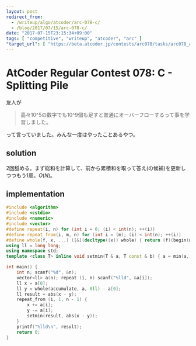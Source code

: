 ```yaml
---
layout: post
redirect_from:
  - /writeup/algo/atcoder/arc-078-c/
  - /blog/2017/07/15/arc-078-c/
date: "2017-07-15T23:15:34+09:00"
tags: [ "competitive", "writeup", "atcoder", "arc" ]
"target_url": [ "https://beta.atcoder.jp/contests/arc078/tasks/arc078_a" ]
---
```


# AtCoder Regular Contest 078: C - Splitting Pile

友人が

>   高々10^5の数字でも10^9個も足すと普通にオーバーフローするって事を学習しました。

って言っていました。みんな一度はやったことあるやつ。

## solution

$2$回舐める。まず総和を計算して、前から累積和を取って答え(の候補)を更新しつつもう$1$周。$O(N)$。

## implementation

``` c++
#include <algorithm>
#include <cstdio>
#include <numeric>
#include <vector>
#define repeat(i, n) for (int i = 0; (i) < int(n); ++(i))
#define repeat_from(i, m, n) for (int i = (m); (i) < int(n); ++(i))
#define whole(f, x, ...) ([&](decltype((x)) whole) { return (f)(begin(whole), end(whole), ## __VA_ARGS__); })(x)
using ll = long long;
using namespace std;
template <class T> inline void setmin(T & a, T const & b) { a = min(a, b); }

int main() {
    int n; scanf("%d", &n);
    vector<ll> a(n); repeat (i, n) scanf("%lld", &a[i]);
    ll x = a[0];
    ll y = whole(accumulate, a, 0ll) - a[0];
    ll result = abs(x - y);
    repeat_from (i, 1, n - 1) {
        x += a[i];
        y -= a[i];
        setmin(result, abs(x - y));
    }
    printf("%lld\n", result);
    return 0;
}
```
